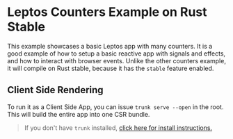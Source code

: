 # Leptos Counters Example on Rust Stable

This example showcases a basic Leptos app with many counters. It is a good example of how to setup a basic reactive app with signals and effects, and how to interact with browser events. Unlike the other counters example, it will compile on Rust stable, because it has the `stable` feature enabled.

## Client Side Rendering

To run it as a Client Side App, you can issue `trunk serve --open` in the root. This will build the entire
app into one CSR bundle.

> If you don't have `trunk` installed, [click here for install instructions.](https://trunkrs.dev/)
